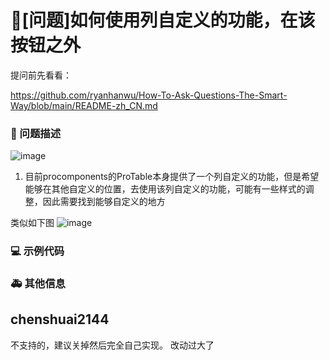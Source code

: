 # 🧐[问题]如何使用列自定义的功能，在该按钮之外

提问前先看看：

https://github.com/ryanhanwu/How-To-Ask-Questions-The-Smart-Way/blob/main/README-zh_CN.md

### 🧐 问题描述

![image](https://github.com/ant-design/pro-components/assets/25605435/a173911e-6626-43db-89f3-474576af6f4f)

1. 目前procomponents的ProTable本身提供了一个列自定义的功能，但是希望能够在其他自定义的位置，去使用该列自定义的功能，可能有一些样式的调整，因此需要找到能够自定义的地方

类似如下图
![image](https://github.com/ant-design/pro-components/assets/25605435/8bb00922-d572-4759-ac94-8ee9ca69efab)

### 💻 示例代码

<!--
如果你有解决方案，在这里清晰地阐述
-->

### 🚑 其他信息

<!--
如截图等其他信息可以贴在这里
-->

## chenshuai2144

不支持的，建议关掉然后完全自己实现。 改动过大了
